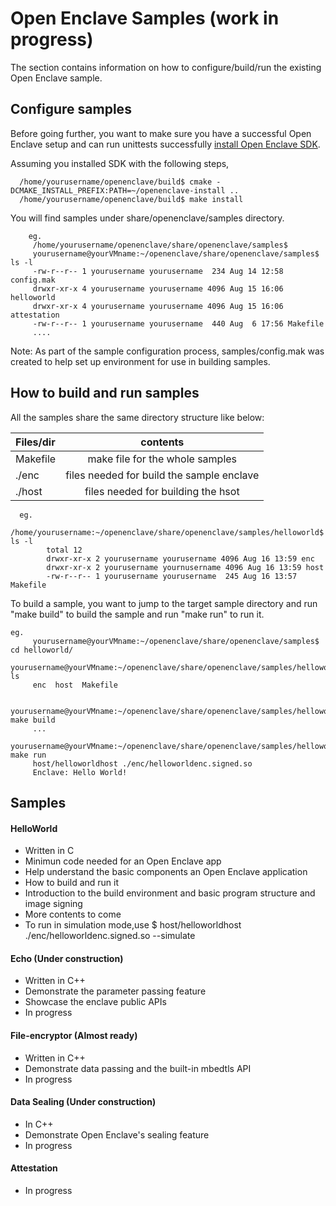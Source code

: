 # Open Enclave Samples (work in progress)

The section contains information on how to configure/build/run the existing Open Enclave sample.

## Configure samples

Before going further, you want to make sure you have a successful Open Enclave setup and can run unittests successfully [install Open Enclave SDK](InstallInfo.md).

   Assuming you installed SDK with the following steps, 

      /home/yourusername/openenclave/build$ cmake -DCMAKE_INSTALL_PREFIX:PATH=~/openenclave-install ..
      /home/yourusername/openenclave/build$ make install

   You will find samples under share/openenclave/samples directory.

        eg.
         /home/yourusername/openenclave/share/openenclave/samples$
         yourusername@yourVMname:~/openenclave/share/openenclave/samples$ ls -l
         -rw-r--r-- 1 yourusername yourusername  234 Aug 14 12:58 config.mak
         drwxr-xr-x 4 yourusername yourusername 4096 Aug 15 16:06 helloworld
         drwxr-xr-x 4 yourusername yourusername 4096 Aug 15 16:06 attestation
         -rw-r--r-- 1 yourusername yourusername  440 Aug  6 17:56 Makefile
         ....

 Note: As part of the sample configuration process, samples/config.mak was created to help set up environment for use
 in building samples.
 
 
 ## How to build and run samples
 
   All the samples share the same directory structure like below:
   
   | Files/dir    |  contents                                |
   |:-------------|:----------------------------------------:|
   | Makefile     | make file for the whole samples          |
   | ./enc        | files needed for build the sample enclave|
   | ./host       | files needed for building the hsot       |

      eg.   
           /home/yourusername:~/openenclave/share/openenclave/samples/helloworld$ ls -l
            total 12
            drwxr-xr-x 2 yourusername yourusername 4096 Aug 16 13:59 enc
            drwxr-xr-x 2 yourusername yournusername 4096 Aug 16 13:59 host
            -rw-r--r-- 1 yourusername yourusername  245 Aug 16 13:57 Makefile

  To build a sample, you want to jump to the target sample directory and run "make build" to build the sample
  and run "make run" to run it.
     
    eg.
         yourusername@yourVMname:~/openenclave/share/openenclave/samples$ cd helloworld/
         yourusername@yourVMname:~/openenclave/share/openenclave/samples/helloworld$ ls
         enc  host  Makefile

         yourusername@yourVMname:~/openenclave/share/openenclave/samples/helloworld$ make build
         ...
         yourusername@yourVMname:~/openenclave/share/openenclave/samples/helloworld$ make run
         host/helloworldhost ./enc/helloworldenc.signed.so
         Enclave: Hello World!

## Samples

#### HelloWorld

  - Written in C
  - Minimun code needed for an Open Enclave app
  - Help understand the basic components an Open Enclave application
  - How to build and run it
  - Introduction to the build environment and basic program structure and image signing
  - More contents to come
  - To run in simulation mode,use
        $ host/helloworldhost ./enc/helloworldenc.signed.so --simulate
  
#### Echo (Under construction)
 
  - Written in C++
  - Demonstrate the parameter passing feature
  - Showcase the enclave public APIs
  - In progress
  
#### File-encryptor (Almost ready)
 
  - Written in C++
  - Demonstrate data passing and the built-in mbedtls API
  - In progress

####  Data Sealing (Under construction)
  - In C++
  - Demonstrate Open Enclave's sealing feature
  - In progress
  
####  Attestation
  - In progress
  
  

